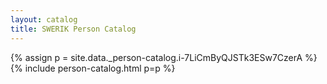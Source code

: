 ```yaml
---
layout: catalog
title: SWERIK Person Catalog
---
```

{% assign p = site.data._person-catalog.i-7LiCmByQJSTk3ESw7CzerA %}
{% include person-catalog.html p=p %}

